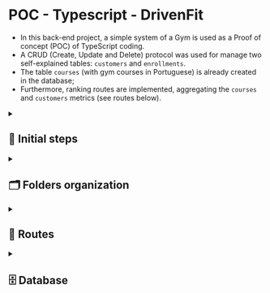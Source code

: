 <h1> POC - Typescript - DrivenFit </h1>
<ul> 
    <li> In this back-end project, a simple system of a Gym is used as a Proof of concept (POC) of TypeScript coding.</li>
    <li>A CRUD (Create, Update and Delete) protocol was used for manage two self-explained tables: <code>customers</code> and <code>enrollments</code>.</li>
    <li>The table <code>courses</code> (with gym courses in Portuguese) is already created in the database;</li>
    <li>Furthermore, ranking routes are implemented, aggregating the <code>courses</code> and <code>customers</code> metrics (see routes below).</li>
</ul>

<details>
<summary>
<h2>👣 Initial steps</h2>
</summary>
<ul>

<h3> Install all dependencies </h3>

```bash
npm i 
```
<h3> Create the <code>.env</code> file following the <code>.env.example</code> file in the root folder </h3>
<li>Example of <code>.env</code> file:</li>

```
PORT=4000

DATABASE_URL=postgresql://postgres:12345@localhost:5432/driven_fit?schema=public
```



<h3> Run the server API locally </h3>

```bash
npm run dev
```

<h3> Build the application (for deploy)</h3>

```bash
npm run build
```

<h3> Start the application (for deploy)</h3>

```bash
npm run start
```

<p> ⚠️ You'll also need to download the database structure (see database section below) </p>
</ul>
</details>

<details>

<summary>
<h2>🗂 Folders organization </h2>
</summary>
<ul>

```
├── README.md
├── package-lock.json
├── package.json
├── 📁 src
│   ├── 📁 controllers
│   │   ├── courses.controllers.ts
│   │   ├── customers.controllers.ts
│   │   └── enrollments.controllers.ts
│   ├── 📁 database
│   │   ├── connectionDB.ts
│   │   ├── dbdiagram.png
│   │   └── dump.sql
│   ├── index.ts
│   ├── 📁 middlewares
│   │   ├── courses.middlewares.ts
│   │   ├── customers.middleware.ts
│   │   └── schemas.validation.ts
│   ├── 📁 protocols
│   │   ├── courses-rank.ts
│   │   ├── customer.ts
│   │   ├── customers-rank.ts
│   │   └── enrollment.ts
│   ├── 📁 repositories
│   │   ├── courses.repository.ts
│   │   ├── customers.repository.ts
│   │   └── enrollments.repository.ts
│   ├── 📁 routes
│   │   ├── courses.routes.ts
│   │   ├── customers.routes.ts
│   │   ├── enrollments.routes.ts
│   │   └── index.ts
│   ├── 📁 schemas
│   │   ├── customer.schema.ts
│   │   ├── enrollment.schema.ts
│   │   └── top-query.schema.ts
│   └── 📁 services
└── tsconfig.json
```
</ul>
</details>

<details>
    <summary> <h2>🧭 Routes </h2></summary>
<ul>

<details><summary><h3> Customers routes </h3></summary>

**<h4> 👉🏻 Registering a customer </h4>**
<ul>
<li><span style="color: green">POST</span> <code>/register</code></li>
<li>Send customer via body as follow</li>

```JSON
{
    "name": "Customer Name",
    "email": "test@test.com",
    "cpf": "12345678910"
}
```

<li> If succeed, receive an answer in the format:</li>

```JSON
{
    "message": "Customer_name was registered!"
}
```

</ul>

**<h4> 👉🏻 Updating a customer's email </h4>**
<ul>
<li><span style="color: cyan">PUT</span> <code>/update/email</code></li>
<li>Send the infos via body as follow</li>

```JSON
{
    "new_email": "new_email@example.com",
    "previous_email": "previous_email@example.com"
}
```

<li> If succeed, receive an answer in the format:</li>

```JSON
{
    "message": "Customer_name's email updated!"
}
```

</ul>

</details></li>

<details><summary><h3> Enrolments routes </h3></summary>

**<h4> 👉🏻 Enrolling a customer in a course</h4>**
<ul>
<li><span style="color: green">POST</span> <code>/enroll</code></li>
<li>Send a body containing the following infos</li>


```JSON
{
    "customer_id": "1",
    "course_id": "2"
}
```

<li>If succeed, receive an answer in the format:</li>

```JSON
{
    "message": "Success: Customer_X was enrolled into Course_X!"
}
```


</ul>

**<h4> 👉🏻 Unenrolling a customer from a course </h4>**
<ul>
<li><span style="color: red">DELETE</span> <code> /enroll</code></li>
<li>Send a body containing the following infos</li>


```JSON
{
    "customer_id": "1",
    "course_id": "2"
}
```

<li>If succeed, receive an answer in the format:</li>

```JSON
{
    "message": "Success: Customer_X was unenrolled from Course_X!"
}
```

</ul>


**<h4> 👉🏻 Rank of customers with higher number of enrolements</h4>**
<ul>
<li><span style="color: blue">GET</span> <code>/rank/customers</code></li>
<li>Optional a query <code>top</code> with a number, as the example below:</li>

```
/rank/customers?top=3
```
<li>Response in the format:</li>

```JSON
[
  {
    "customer": "Érick",
    "courses": "5"
  },
  {
    "customer": "Brun0",
    "courses": "4"
  },
  {
    "customer": "Jader",
    "courses": "3"
  }
]
```

</ul>


</details>

<details><summary><h3> Courses routes </h3></summary>


**<h4> 👉🏻 Rank of courses with higher number of enrollments</h4>**
<ul>
<li><span style="color: blue">GET</span> <code>/rank/courses</code> </li>
<li>Optional a query <code>top</code> with a number, as the example below:</li>

```
/rank/courses?top=3
```
<li>Response in the format:</li>

```JSON
[
  {
    "course": "LPO",
    "customers": "7"
  },
  {
    "course": "Dança",
    "customers": "5"
  },
  {
    "course": "Zumba",
    "customers": "3"
  }
]
```
</ul>


**<h4> 👉🏻 Courses that a customer is enrolled in</h4>**
<ul>
<li><span style="color: blue">GET</span> <code>/courses/:customer_id</code></li>
<li><code>customer_id</code> is a number and required, as the example below:</li>

```
/courses/2
```
<li>Response in the format of an array, as shown below:</li>

```JSON
[
  "Spining",
  "Funcional",
  "Dança",
  "LPO",
  "Hidroginástica"
]
```
</ul>

</ul>
</details>

<details>
    <summary><h2>🗄️ Database</h2></summary>
<ul>

<h3>Database structure</h3>
<ul>
<img src="https://github.com/erickssguerra/poc-typescript/blob/main/src/database/dbdiagram.png" alt="database diagram">
</ul>
<h3>Database dump</h3>
<ul>
<li> <a href="https://github.com/erickssguerra/poc-typescript/blob/main/src/database/dump.sql">Dump file</a> </li>
</ul>
</ul>
</details>
